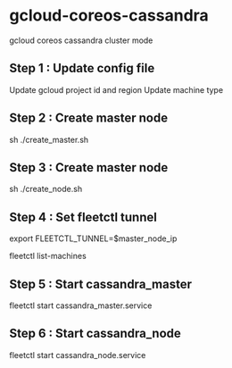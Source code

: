 # gcloud-coreos-cassandra
gcloud coreos cassandra cluster mode

## Step 1 : Update config file
Update gcloud project id and region
Update machine type

## Step 2 : Create master node
sh ./create_master.sh

## Step 3 : Create master node
sh ./create_node.sh

## Step 4 : Set fleetctl tunnel
export FLEETCTL_TUNNEL=$master_node_ip

fleetctl list-machines

## Step 5 : Start cassandra_master
fleetctl start cassandra_master.service

## Step 6 : Start cassandra_node
fleetctl start cassandra_node.service
